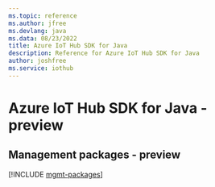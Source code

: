 ```yaml
---
ms.topic: reference
ms.author: jfree
ms.devlang: java
ms.data: 08/23/2022
title: Azure IoT Hub SDK for Java
description: Reference for Azure IoT Hub SDK for Java
author: joshfree
ms.service: iothub
---
```

# Azure IoT Hub SDK for Java - preview

## Management packages - preview
[!INCLUDE [mgmt-packages](iot-hub-mgmt-index.md)]